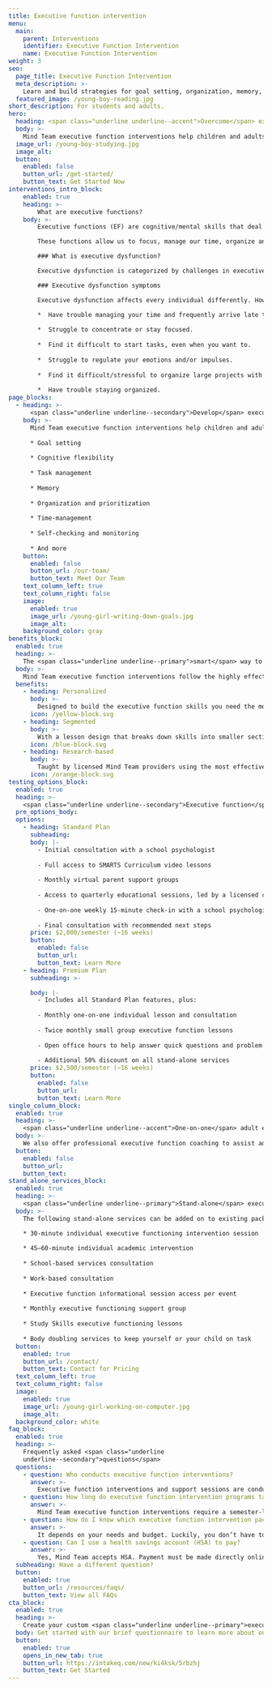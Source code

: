 ```yaml
---
title: Executive function intervention
menu:
  main:
    parent: Interventions
    identifier: Executive Function Intervention
    name: Executive Function Intervention
weight: 3
seo:
  page_title: Executive Function Intervention
  meta_description: >-
    Learn and build strategies for goal setting, organization, memory, self-regulation and other executive functions.
  featured_image: /young-boy-reading.jpg
short_description: For students and adults.
hero:
  heading: <span class="underline underline--accent">Overcome</span> executive function challenges.
  body: >-
    Mind Team executive function interventions help children and adults develop executive function skills that work with their unique mind and learning style.
  image_url: /young-boy-studying.jpg
  image_alt:
  button:
    enabled: false
    button_url: /get-started/
    button_text: Get Started Now
interventions_intro_block:
    enabled: true
    heading: >-
        What are executive functions?
    body: >-
        Executive functions (EF) are cognitive/mental skills that deal with three (3) main brain functions: __working memory, flexible thinking__ and __self-control__. 

        These functions allow us to focus, manage our time, organize and prioritize tasks, remember instructions, regulate emotions and more. 

        ### What is executive dysfunction?

        Executive dysfunction is categorized by challenges in executive function skills that interfere with an individual’s functioning. Both children and adults can struggle with executive dysfunction, often a symptom of other neurodivergent conditions such as ADHD, autism and more.

        ### Executive dysfunction symptoms

        Executive dysfunction affects every individual differently. However, you or your child may be struggling with this condition if you:

        *  Have trouble managing your time and frequently arrive late to school, work and other important functions. 
        
        *  Struggle to concentrate or stay focused. 
        
        *  Find it difficult to start tasks, even when you want to. 
        
        *  Struggle to regulate your emotions and/or impulses. 
        
        *  Find it difficult/stressful to organize large projects with multiple tasks and deadlines. 
        
        *  Have trouble staying organized.
page_blocks:
  - heading: >-
      <span class="underline underline--secondary">Develop</span> executive function strategies.
    body: >-
      Mind Team executive function interventions help children and adults improve their lives and learning abilities by building key executive function skills, including: 
      
      * Goal setting 
      
      * Cognitive flexibility
      
      * Task management 
      
      * Memory 
      
      * Organization and prioritization
      
      * Time-management 
      
      * Self-checking and monitoring 
      
      * And more
    button:
      enabled: false
      button_url: /our-team/
      button_text: Meet Our Team
    text_column_left: true
    text_column_right: false
    image:
      enabled: true
      image_url: /young-girl-writing-down-goals.jpg
      image_alt:
    background_color: gray
benefits_block:
  enabled: true
  heading: >-
    The <span class="underline underline--primary">smart</span> way to build executive function skills.
  body: >-
    Mind Team executive function interventions follow the highly effective <a href="https://smarts-ef.org/" target="_blank" rel="nofollow noopener noreferrer">SMARTS curriculum</a> and individual coaching to provide each participant the most effective, personalized learning environment.
  benefits:
    - heading: Personalized 
      body: >-
        Designed to build the executive function skills you need the most, personalized to meet your unique needs and learning style.
      icon: /yellow-block.svg
    - heading: Segmented
      body: >-
        With a lesson design that breaks down skills into smaller sections, you will build upon your abilities as you learn.
      icon: /blue-block.svg
    - heading: Research-based
      body: >-
        Taught by licensed Mind Team providers using the most effective program, proven to build skills and lead to success both in and out of the classroom.
      icon: /orange-block.svg
testing_options_block:
  enabled: true
  heading: >-
    <span class="underline underline--secondary">Executive function</span> intervention packages for students
  pre_options_body:
  options:
    - heading: Standard Plan
      subheading:
      body: |-
        - Initial consultation with a school psychologist
        
        - Full access to SMARTS Curriculum video lessons
        
        - Monthly virtual parent support groups
        
        - Access to quarterly educational sessions, led by a licensed clinician 
        
        - One-on-one weekly 15-minute check-in with a school psychologist 
        
        - Final consultation with recommended next steps
      price: $2,000/semester (~16 weeks)
      button:
        enabled: false
        button_url: 
        button_text: Learn More
    - heading: Premium Plan
      subheading: >-

      body: |-
        - Includes all Standard Plan features, plus:
        
        - Monthly one-on-one individual lesson and consultation 
        
        - Twice monthly small group executive function lessons
        
        - Open office hours to help answer quick questions and problem solve
        
        - Additional 50% discount on all stand-alone services
      price: $2,500/semester (~16 weeks)
      button:
        enabled: false
        button_url: 
        button_text: Learn More
single_column_block:
  enabled: true
  heading: >-
    <span class="underline underline--accent">One-on-one</span> adult executive function coaching
  body: >-
    We also offer professional executive function coaching to assist adults struggling with executive dysfunction. Schedule an initial consultation to develop the custom treatment plan that’s best for you and your needs.
  button:
    enabled: false
    button_url: 
    button_text: 
stand_alone_services_block: 
  enabled: true
  heading: >-
    <span class="underline underline--primary">Stand-alone</span> executive function support services
  body: >-
    The following stand-alone services can be added on to existing packages or purchased individually. 

    * 30-minute individual executive functioning intervention session
    
    * 45–60-minute individual academic intervention 
    
    * School-based services consultation 
    
    * Work-based consultation 
    
    * Executive function informational session access per event 
    
    * Monthly executive functioning support group
    
    * Study Skills executive functioning lessons
    
    * Body doubling services to keep yourself or your child on task
  button:
    enabled: true
    button_url: /contact/
    button_text: Contact for Pricing
  text_column_left: true
  text_column_right: false
  image:
    enabled: true
    image_url: /young-girl-working-on-computer.jpg
    image_alt:
  background_color: white
faq_block:
  enabled: true
  heading: >-
    Frequently asked <span class="underline
    underline--secondary">questions</span>
  questions:
    - question: Who conducts executive function interventions?
      answer: >-
        Executive function interventions and support sessions are conducted by skilled interventionists and school psychologists who fit your unique needs.
    - question: How long do executive function intervention programs take to complete?
      answer: >-
        Mind Team executive function interventions require a semester-long commitment (about 16 weeks).
    - question: How do I know which executive function intervention package to choose?
      answer: >-
        It depends on your needs and budget. Luckily, you don’t have to figure it out all on your own. After filling out our brief questionnaire, we’ll help you determine which executive function intervention program or service best fits your needs.
    - question: Can I use a health savings account (HSA) to pay?
      answer: >-
        Yes, Mind Team accepts HSA. Payment must be made directly online; we do not invoice third parties.
  subheading: Have a different question?
  button:
    enabled: true
    button_url: /resources/faqs/
    button_text: View all FAQs
cta_block:
  enabled: true
  heading: >-
    Create your custom <span class="underline underline--primary">executive function</span> support program.
  body: Get started with our brief questionnaire to learn more about our additional executive function support services and flexible options that fit your budget and needs.
  button:
    enabled: true
    opens_in_new_tab: true
    button_url: https://intakeq.com/new/ki4ksk/5rbzhj
    button_text: Get Started
---
```

